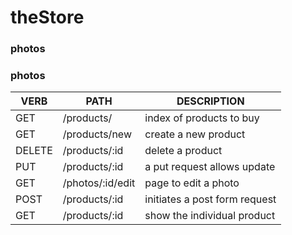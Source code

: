 # theStore

### photos 

### photos
   VERB 		 | 		  PATH 		 |  	 DESCRIPTION
------------ | ------------- | -------------------
GET | /products/ | index of products to buy |
GET | /products/new | create a new product |
DELETE | /products/:id | delete a product |
PUT | /products/:id | a put request allows update |
GET | /photos/:id/edit | page to edit a photo |
POST | /products/:id | initiates a post form request |
GET | /products/:id | show the individual product |
